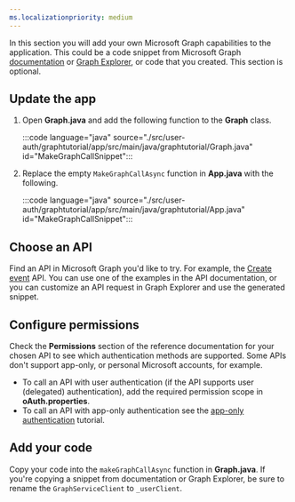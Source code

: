 ```yaml
---
ms.localizationpriority: medium
---
```


<!-- markdownlint-disable MD041 -->

In this section you will add your own Microsoft Graph capabilities to the application. This could be a code snippet from Microsoft Graph [documentation](/graph/api/overview) or [Graph Explorer](https://developer.microsoft.com/graph/graph-explorer), or code that you created. This section is optional.

## Update the app

1. Open **Graph.java** and add the following function to the **Graph** class.

    :::code language="java" source="./src/user-auth/graphtutorial/app/src/main/java/graphtutorial/Graph.java" id="MakeGraphCallSnippet":::

1. Replace the empty `MakeGraphCallAsync` function in **App.java** with the following.

    :::code language="java" source="./src/user-auth/graphtutorial/app/src/main/java/graphtutorial/App.java" id="MakeGraphCallSnippet":::

## Choose an API

Find an API in Microsoft Graph you'd like to try. For example, the [Create event](/graph/api/user-post-events) API. You can use one of the examples in the API documentation, or you can customize an API request in Graph Explorer and use the generated snippet.

## Configure permissions

Check the **Permissions** section of the reference documentation for your chosen API to see which authentication methods are supported. Some APIs don't support app-only, or personal Microsoft accounts, for example.

- To call an API with user authentication (if the API supports user (delegated) authentication), add the required permission scope in **oAuth.properties**.
- To call an API with app-only authentication see the [app-only authentication](/graph/tutorials/java-app-only) tutorial.

## Add your code

Copy your code into the `makeGraphCallAsync` function in **Graph.java**. If you're copying a snippet from documentation or Graph Explorer, be sure to rename the `GraphServiceClient` to `_userClient`.
